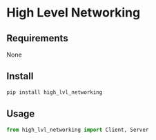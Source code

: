 # High Level Networking

## Requirements

None

## Install

```bash
pip install high_lvl_networking
```

## Usage

```python
from high_lvl_networking import Client, Server
```
